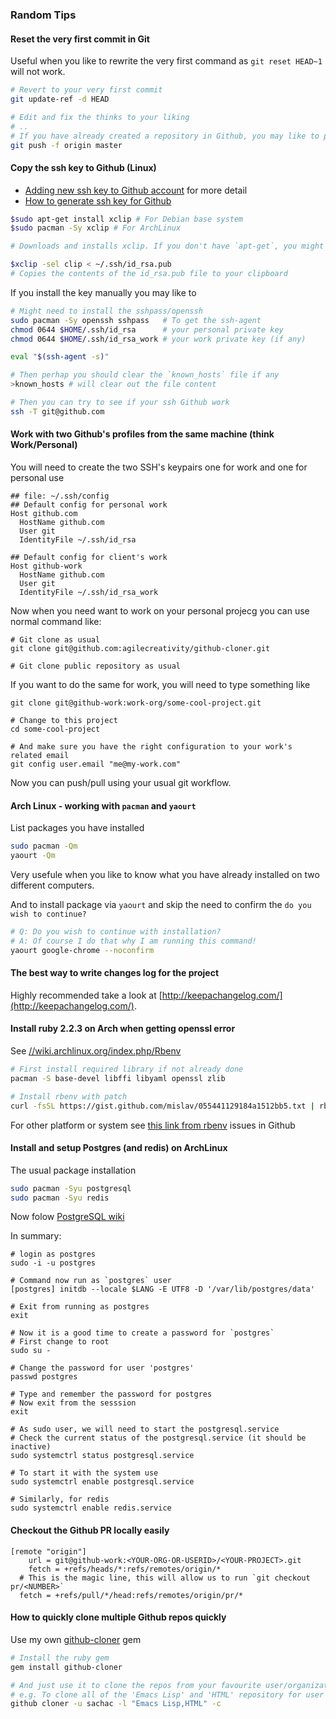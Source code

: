 ### Random Tips

#### Reset the very first commit in Git

Useful when you like to rewrite the very first command as `git reset HEAD~1` will not work.

```sh
# Revert to your very first commit
git update-ref -d HEAD

# Edit and fix the thinks to your liking
# ..
# If you have already created a repository in Github, you may like to push force
git push -f origin master
```

#### Copy the ssh key to Github (Linux)


- [Adding new ssh key to Github account](https://help.github.com/articles/adding-a-new-ssh-key-to-your-github-account/) for more detail
- [How to generate ssh key for Github](https://help.github.com/articles/generating-a-new-ssh-key-and-adding-it-to-the-ssh-agent/)

```sh
$sudo apt-get install xclip # For Debian base system
$sudo pacman -Sy xclip # For ArchLinux

# Downloads and installs xclip. If you don't have `apt-get`, you might need to use another installer (like `yum`)

$xclip -sel clip < ~/.ssh/id_rsa.pub
# Copies the contents of the id_rsa.pub file to your clipboard
```

If you install the key manually you may like to

```sh
# Might need to install the sshpass/openssh
sudo pacman -Sy openssh sshpass   # To get the ssh-agent
chmod 0644 $HOME/.ssh/id_rsa      # your personal private key
chmod 0644 $HOME/.ssh/id_rsa_work # your work private key (if any)

eval "$(ssh-agent -s)"

# Then perhap you should clear the `known_hosts` file if any
>known_hosts # will clear out the file content

# Then you can try to see if your ssh Github work
ssh -T git@github.com
```

#### Work with two Github's profiles from the same machine (think Work/Personal)

You will need to create the two SSH's keypairs one for work and one for personal use

```
## file: ~/.ssh/config
## Default config for personal work
Host github.com
  HostName github.com
  User git
  IdentityFile ~/.ssh/id_rsa

## Default config for client's work
Host github-work
  HostName github.com
  User git
  IdentityFile ~/.ssh/id_rsa_work
```

Now when you need want to work on your personal projecg you can use normal command like:

```
# Git clone as usual
git clone git@github.com:agilecreativity/github-cloner.git

# Git clone public repository as usual
```

If you want to do the same for work, you will need to type something like

```
git clone git@github-work:work-org/some-cool-project.git

# Change to this project
cd some-cool-project

# And make sure you have the right configuration to your work's related email
git config user.email "me@my-work.com"
```

Now you can push/pull using your usual git workflow.

#### Arch Linux - working with `pacman` and `yaourt`

List packages you have installed

```sh
sudo pacman -Qm
yaourt -Qm
```
Very usefule when you like to know what you have already installed on two different computers.

And to install package via `yaourt` and skip the need to confirm the `do you wish to continue?`

```sh
# Q: Do you wish to continue with installation?
# A: Of course I do that why I am running this command!
yaourt google-chrome --noconfirm
```

#### The best way to write changes log for the project

Highly recommended take a look at [http://keepachangelog.com/](http://keepachangelog.com/).

#### Install ruby 2.2.3 on Arch when getting openssl error

See [//wiki.archlinux.org/index.php/Rbenv](https://wiki.archlinux.org/index.php/Rbenv)

```sh
# First install required library if not already done
pacman -S base-devel libffi libyaml openssl zlib

# Install rbenv with patch
curl -fsSL https://gist.github.com/mislav/055441129184a1512bb5.txt | rbenv install --patch 2.2.3
```

For other platform or system see [this link from rbenv](https://github.com/rbenv/ruby-build/issues/826) issues in Github

#### Install and setup Postgres (and redis) on ArchLinux

The usual package installation

```sh
sudo pacman -Syu postgresql
sudo pacman -Syu redis
```

Now folow [PostgreSQL wiki](https://wiki.archlinux.org/index.php/PostgreSQL/)

In summary:

```
# login as postgres
sudo -i -u postgres

# Command now run as `postgres` user
[postgres] initdb --locale $LANG -E UTF8 -D '/var/lib/postgres/data'

# Exit from running as postgres
exit

# Now it is a good time to create a password for `postgres`
# First change to root
sudo su -

# Change the password for user 'postgres'
passwd postgres

# Type and remember the password for postgres
# Now exit from the sesssion
exit

# As sudo user, we will need to start the postgresql.service
# Check the current status of the postgresql.service (it should be inactive)
sudo systemctrl status postgresql.service

# To start it with the system use
sudo systemctrl enable postgresql.service

# Similarly, for redis
sudo systemctrl enable redis.service
```

#### Checkout the Github PR locally easily

```
[remote "origin"]
	url = git@github-work:<YOUR-ORG-OR-USERID>/<YOUR-PROJECT>.git
	fetch = +refs/heads/*:refs/remotes/origin/*
  # This is the magic line, this will allow us to run `git checkout pr/<NUMBER>`
  fetch = +refs/pull/*/head:refs/remotes/origin/pr/*
```

#### How to quickly clone multiple Github repos quickly

Use my own [github-cloner](https://github.com/agilecreativity/github-cloner) gem

```sh
# Install the ruby gem
gem install github-cloner

# And just use it to clone the repos from your favourite user/organization
# e.g. To clone all of the 'Emacs Lisp' and 'HTML' repository for user 'sachac' the Emacs curator try
github cloner -u sachac -l "Emacs Lisp,HTML" -c
```
